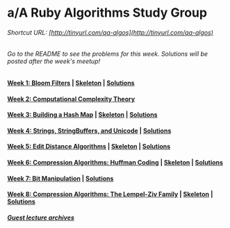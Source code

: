 # a/A Ruby Algorithms Study Group
###### Shortcut URL: [http://tinyurl.com/aa-algos](http://tinyurl.com/aa-algos)


###### Go to the README to see the problems for this week. Solutions will be posted after the week's meetup!

#### [Week 1: Bloom Filters](week1_bloom_filters.md) | [Skeleton](lib/week1_bloom_filter/skeleton.zip) | [Solutions](week1_solutions.rb)
#### [Week 2: Computational Complexity Theory](week2_computational_complexity.md)
#### [Week 3: Building a Hash Map](week3_hash_maps.md) | [Skeleton](lib/week3_hash_map/skeleton.zip) | [Solutions](lib/week3_hash_map/solution/lib)
#### [Week 4: Strings, StringBuffers, and Unicode](week4_strings.md) | [Solutions](week4_solutions.md)
#### [Week 5: Edit Distance Algorithms](week5_edit_distance.md) | [Skeleton](lib/week5_edit_distance/skeleton.zip) | [Solutions](week5_solutions.md)
#### [Week 6: Compression Algorithms: Huffman Coding](week6_huffman_coding.md) | [Skeleton](lib/week6_huffman_coding/skeleton.zip) | [Solutions](week6_solutions.rb)
#### [Week 7: Bit Manipulation](week7_bit_manipulation.md) | [Solutions](week7_solutions.md)
#### [Week 8: Compression Algorithms: The Lempel-Ziv Family](week8_lempel_ziv.md) | [Skeleton](lib/week8_lempel_ziv/skeleton.zip) | [Solutions](week8_solutions.rb)

##### [Guest lecture archives](guest_lectures/README.md)
